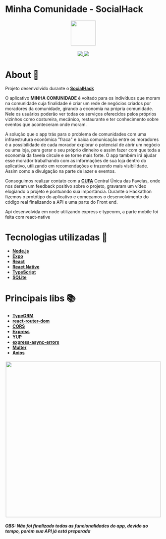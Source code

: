 # Minha Comunidade - SocialHack

<h4 align="center">

<img src="https://user-images.githubusercontent.com/53586466/102030711-891f9500-3d92-11eb-877c-e638aee3ea43.png" width="80px" />
</h4>

<p align="center">
	<a href="https://github.com/Douglas-Cezaro">
	    <img src="https://img.shields.io/badge/author-DouglasCezaro-greenlight">
	</a>
    <a href="https://github.com/Douglas-Cezaro/SocialHack/search?l=TSX">
	    <img src="https://img.shields.io/badge/made%20with-typescript-blue">
	</a>
</p>

# About 🧾

Projeto desenvolvido durante o [**SocialHack**](https://socialhack.com.br/)

O aplicativo **MINHA COMUNIDADE** é voltado para os indivíduos que moram na comunidade cuja finalidade é criar um rede de negócios criados por moradores da comunidade, girando a economia na própria comunidade. Nele os usuários poderão ver todas os serviços oferecidos pelos próprios vizinhos como costureira, mecânico, restaurante e ter conhecimento sobre eventos que aconteceram onde moram.

A solução que o app trás para o problema de comunidades com uma infraestrutura econômica "fraca" e baixa comunicação entre os moradores é a possibilidade de cada morador explorar o potencial de abrir um negócio ou uma loja, para gerar o seu próprio dinheiro e assim fazer com que toda a economia da favela circule e se torne mais forte. O app também irá ajudar esse morador trabalhando com as informações de sua loja dentro do aplicativo, utilizando em recomendações e trazendo mais visibilidade. Assim como a divulgação na parte de lazer e eventos.

Conseguimos realizar contato com a [**CUFA**](https://www.cufa.org.br/) Central Única das
Favelas, onde nos deram um feedback positivo sobre o projeto, gravaram um vídeo elogiando o projeto e pontuando sua importância.
Durante o Hackathon fizemos o protótipo do aplicativo e começamos o desenvolvimento do código real finalizando a API e uma parte do Front end.

Api desenvolvida em node utilizando express e typeorm, a parte mobile foi feita com react-native

# Tecnologias utilizadas 🧰

- [**Node.js**](https://nodejs.org/en/)
- [**Expo**](https://expo.io/)
- [**React**](https://pt-br.reactjs.org/)
- [**React Native**](https://reactnative.dev/)
- [**TypeScript**](https://www.typescriptlang.org/)
- [**SQLite**](https://www.sqlite.org/index.html)

# Principais libs 📚

- [**TypeORM**](https://typeorm.io/#/)
- [**react-router-dom**](https://reactrouter.com/web/guides/quick-start)
- [**CORS**](http://expressjs.com/en/resources/middleware/cors.html)
- [**Express**](https://expressjs.com/pt-br/)
- [**YUP**](https://www.npmjs.com/package/yup)
- [**express-async-errors**](https://www.npmjs.com/package/express-async-errors)
- [**Multer**](https://www.npmjs.com/package/multer)
- [**Axios**](https://blog.rocketseat.com.br/axios-um-cliente-http-full-stack/s)

<h4 align="center">

<img src="https://user-images.githubusercontent.com/53586466/102030690-7907b580-3d92-11eb-8f8f-b8d1322b2748.png" width="500px" />
</h4>
<h5>OBS: Não foi finalizado todas as funcionalidades do app, devido ao tempo, porém sua API já está preparada</h5>
